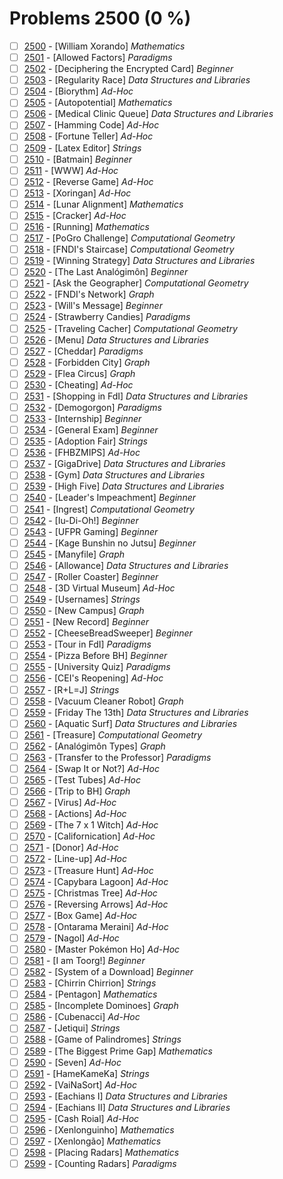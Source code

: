 # Problems 2500 (0 %)


- [ ] [2500](https://www.beecrowd.com.br/judge/pt/problems/view/2500) - [William Xorando] *Mathematics*
- [ ] [2501](https://www.beecrowd.com.br/judge/pt/problems/view/2501) - [Allowed Factors] *Paradigms*
- [ ] [2502](https://www.beecrowd.com.br/judge/pt/problems/view/2502) - [Deciphering the Encrypted Card] *Beginner*
- [ ] [2503](https://www.beecrowd.com.br/judge/pt/problems/view/2503) - [Regularity Race] *Data Structures and Libraries*
- [ ] [2504](https://www.beecrowd.com.br/judge/pt/problems/view/2504) - [Biorythm] *Ad-Hoc*
- [ ] [2505](https://www.beecrowd.com.br/judge/pt/problems/view/2505) - [Autopotential] *Mathematics*
- [ ] [2506](https://www.beecrowd.com.br/judge/pt/problems/view/2506) - [Medical Clinic Queue] *Data Structures and Libraries*
- [ ] [2507](https://www.beecrowd.com.br/judge/pt/problems/view/2507) - [Hamming Code] *Ad-Hoc*
- [ ] [2508](https://www.beecrowd.com.br/judge/pt/problems/view/2508) - [Fortune Teller] *Ad-Hoc*
- [ ] [2509](https://www.beecrowd.com.br/judge/pt/problems/view/2509) - [Latex Editor] *Strings*
- [ ] [2510](https://www.beecrowd.com.br/judge/pt/problems/view/2510) - [Batmain] *Beginner*
- [ ] [2511](https://www.beecrowd.com.br/judge/pt/problems/view/2511) - [WWW] *Ad-Hoc*
- [ ] [2512](https://www.beecrowd.com.br/judge/pt/problems/view/2512) - [Reverse Game] *Ad-Hoc*
- [ ] [2513](https://www.beecrowd.com.br/judge/pt/problems/view/2513) - [Xoringan] *Ad-Hoc*
- [ ] [2514](https://www.beecrowd.com.br/judge/pt/problems/view/2514) - [Lunar Alignment] *Mathematics*
- [ ] [2515](https://www.beecrowd.com.br/judge/pt/problems/view/2515) - [Cracker] *Ad-Hoc*
- [ ] [2516](https://www.beecrowd.com.br/judge/pt/problems/view/2516) - [Running] *Mathematics*
- [ ] [2517](https://www.beecrowd.com.br/judge/pt/problems/view/2517) - [PoGro Challenge] *Computational Geometry*
- [ ] [2518](https://www.beecrowd.com.br/judge/pt/problems/view/2518) - [FNDI's Staircase] *Computational Geometry*
- [ ] [2519](https://www.beecrowd.com.br/judge/pt/problems/view/2519) - [Winning Strategy] *Data Structures and Libraries*
- [ ] [2520](https://www.beecrowd.com.br/judge/pt/problems/view/2520) - [The Last Analógimôn] *Beginner*
- [ ] [2521](https://www.beecrowd.com.br/judge/pt/problems/view/2521) - [Ask the Geographer] *Computational Geometry*
- [ ] [2522](https://www.beecrowd.com.br/judge/pt/problems/view/2522) - [FNDI's Network] *Graph*
- [ ] [2523](https://www.beecrowd.com.br/judge/pt/problems/view/2523) - [Will's Message] *Beginner*
- [ ] [2524](https://www.beecrowd.com.br/judge/pt/problems/view/2524) - [Strawberry Candies] *Paradigms*
- [ ] [2525](https://www.beecrowd.com.br/judge/pt/problems/view/2525) - [Traveling Cacher] *Computational Geometry*
- [ ] [2526](https://www.beecrowd.com.br/judge/pt/problems/view/2526) - [Menu] *Data Structures and Libraries*
- [ ] [2527](https://www.beecrowd.com.br/judge/pt/problems/view/2527) - [Cheddar] *Paradigms*
- [ ] [2528](https://www.beecrowd.com.br/judge/pt/problems/view/2528) - [Forbidden City] *Graph*
- [ ] [2529](https://www.beecrowd.com.br/judge/pt/problems/view/2529) - [Flea Circus] *Graph*
- [ ] [2530](https://www.beecrowd.com.br/judge/pt/problems/view/2530) - [Cheating] *Ad-Hoc*
- [ ] [2531](https://www.beecrowd.com.br/judge/pt/problems/view/2531) - [Shopping in FdI] *Data Structures and Libraries*
- [ ] [2532](https://www.beecrowd.com.br/judge/pt/problems/view/2532) - [Demogorgon] *Paradigms*
- [ ] [2533](https://www.beecrowd.com.br/judge/pt/problems/view/2533) - [Internship] *Beginner*
- [ ] [2534](https://www.beecrowd.com.br/judge/pt/problems/view/2534) - [General Exam] *Beginner*
- [ ] [2535](https://www.beecrowd.com.br/judge/pt/problems/view/2535) - [Adoption Fair] *Strings*
- [ ] [2536](https://www.beecrowd.com.br/judge/pt/problems/view/2536) - [FHBZMIPS] *Ad-Hoc*
- [ ] [2537](https://www.beecrowd.com.br/judge/pt/problems/view/2537) - [GigaDrive] *Data Structures and Libraries*
- [ ] [2538](https://www.beecrowd.com.br/judge/pt/problems/view/2538) - [Gym] *Data Structures and Libraries*
- [ ] [2539](https://www.beecrowd.com.br/judge/pt/problems/view/2539) - [High Five] *Data Structures and Libraries*
- [ ] [2540](https://www.beecrowd.com.br/judge/pt/problems/view/2540) - [Leader's Impeachment] *Beginner*
- [ ] [2541](https://www.beecrowd.com.br/judge/pt/problems/view/2541) - [Ingrest] *Computational Geometry*
- [ ] [2542](https://www.beecrowd.com.br/judge/pt/problems/view/2542) - [Iu-Di-Oh!] *Beginner*
- [ ] [2543](https://www.beecrowd.com.br/judge/pt/problems/view/2543) - [UFPR Gaming] *Beginner*
- [ ] [2544](https://www.beecrowd.com.br/judge/pt/problems/view/2544) - [Kage Bunshin no Jutsu] *Beginner*
- [ ] [2545](https://www.beecrowd.com.br/judge/pt/problems/view/2545) - [Manyfile] *Graph*
- [ ] [2546](https://www.beecrowd.com.br/judge/pt/problems/view/2546) - [Allowance] *Data Structures and Libraries*
- [ ] [2547](https://www.beecrowd.com.br/judge/pt/problems/view/2547) - [Roller Coaster] *Beginner*
- [ ] [2548](https://www.beecrowd.com.br/judge/pt/problems/view/2548) - [3D Virtual Museum] *Ad-Hoc*
- [ ] [2549](https://www.beecrowd.com.br/judge/pt/problems/view/2549) - [Usernames] *Strings*
- [ ] [2550](https://www.beecrowd.com.br/judge/pt/problems/view/2550) - [New Campus] *Graph*
- [ ] [2551](https://www.beecrowd.com.br/judge/pt/problems/view/2551) - [New Record] *Beginner*
- [ ] [2552](https://www.beecrowd.com.br/judge/pt/problems/view/2552) - [CheeseBreadSweeper] *Beginner*
- [ ] [2553](https://www.beecrowd.com.br/judge/pt/problems/view/2553) - [Tour in FdI] *Paradigms*
- [ ] [2554](https://www.beecrowd.com.br/judge/pt/problems/view/2554) - [Pizza Before BH] *Beginner*
- [ ] [2555](https://www.beecrowd.com.br/judge/pt/problems/view/2555) - [University Quiz] *Paradigms*
- [ ] [2556](https://www.beecrowd.com.br/judge/pt/problems/view/2556) - [CEI's Reopening] *Ad-Hoc*
- [ ] [2557](https://www.beecrowd.com.br/judge/pt/problems/view/2557) - [R+L=J] *Strings*
- [ ] [2558](https://www.beecrowd.com.br/judge/pt/problems/view/2558) - [Vacuum Cleaner Robot] *Graph*
- [ ] [2559](https://www.beecrowd.com.br/judge/pt/problems/view/2559) - [Friday The 13th] *Data Structures and Libraries*
- [ ] [2560](https://www.beecrowd.com.br/judge/pt/problems/view/2560) - [Aquatic Surf] *Data Structures and Libraries*
- [ ] [2561](https://www.beecrowd.com.br/judge/pt/problems/view/2561) - [Treasure] *Computational Geometry*
- [ ] [2562](https://www.beecrowd.com.br/judge/pt/problems/view/2562) - [Analógimôn Types] *Graph*
- [ ] [2563](https://www.beecrowd.com.br/judge/pt/problems/view/2563) - [Transfer to the Professor] *Paradigms*
- [ ] [2564](https://www.beecrowd.com.br/judge/pt/problems/view/2564) - [Swap It or Not?] *Ad-Hoc*
- [ ] [2565](https://www.beecrowd.com.br/judge/pt/problems/view/2565) - [Test Tubes] *Ad-Hoc*
- [ ] [2566](https://www.beecrowd.com.br/judge/pt/problems/view/2566) - [Trip to BH] *Graph*
- [ ] [2567](https://www.beecrowd.com.br/judge/pt/problems/view/2567) - [Virus] *Ad-Hoc*
- [ ] [2568](https://www.beecrowd.com.br/judge/pt/problems/view/2568) - [Actions] *Ad-Hoc*
- [ ] [2569](https://www.beecrowd.com.br/judge/pt/problems/view/2569) - [The 7 x 1 Witch] *Ad-Hoc*
- [ ] [2570](https://www.beecrowd.com.br/judge/pt/problems/view/2570) - [Californication] *Ad-Hoc*
- [ ] [2571](https://www.beecrowd.com.br/judge/pt/problems/view/2571) - [Donor] *Ad-Hoc*
- [ ] [2572](https://www.beecrowd.com.br/judge/pt/problems/view/2572) - [Line-up] *Ad-Hoc*
- [ ] [2573](https://www.beecrowd.com.br/judge/pt/problems/view/2573) - [Treasure Hunt] *Ad-Hoc*
- [ ] [2574](https://www.beecrowd.com.br/judge/pt/problems/view/2574) - [Capybara Lagoon] *Ad-Hoc*
- [ ] [2575](https://www.beecrowd.com.br/judge/pt/problems/view/2575) - [Christmas Tree] *Ad-Hoc*
- [ ] [2576](https://www.beecrowd.com.br/judge/pt/problems/view/2576) - [Reversing Arrows] *Ad-Hoc*
- [ ] [2577](https://www.beecrowd.com.br/judge/pt/problems/view/2577) - [Box Game] *Ad-Hoc*
- [ ] [2578](https://www.beecrowd.com.br/judge/pt/problems/view/2578) - [Ontarama Meraini] *Ad-Hoc*
- [ ] [2579](https://www.beecrowd.com.br/judge/pt/problems/view/2579) - [Nagol] *Ad-Hoc*
- [ ] [2580](https://www.beecrowd.com.br/judge/pt/problems/view/2580) - [Master Pokémon Ho] *Ad-Hoc*
- [ ] [2581](https://www.beecrowd.com.br/judge/pt/problems/view/2581) - [I am Toorg!] *Beginner*
- [ ] [2582](https://www.beecrowd.com.br/judge/pt/problems/view/2582) - [System of a Download] *Beginner*
- [ ] [2583](https://www.beecrowd.com.br/judge/pt/problems/view/2583) - [Chirrin Chirrion] *Strings*
- [ ] [2584](https://www.beecrowd.com.br/judge/pt/problems/view/2584) - [Pentagon] *Mathematics*
- [ ] [2585](https://www.beecrowd.com.br/judge/pt/problems/view/2585) - [Incomplete Dominoes] *Graph*
- [ ] [2586](https://www.beecrowd.com.br/judge/pt/problems/view/2586) - [Cubenacci] *Ad-Hoc*
- [ ] [2587](https://www.beecrowd.com.br/judge/pt/problems/view/2587) - [Jetiqui] *Strings*
- [ ] [2588](https://www.beecrowd.com.br/judge/pt/problems/view/2588) - [Game of Palindromes] *Strings*
- [ ] [2589](https://www.beecrowd.com.br/judge/pt/problems/view/2589) - [The Biggest Prime Gap] *Mathematics*
- [ ] [2590](https://www.beecrowd.com.br/judge/pt/problems/view/2590) - [Seven] *Ad-Hoc*
- [ ] [2591](https://www.beecrowd.com.br/judge/pt/problems/view/2591) - [HameKameKa] *Strings*
- [ ] [2592](https://www.beecrowd.com.br/judge/pt/problems/view/2592) - [VaiNaSort] *Ad-Hoc*
- [ ] [2593](https://www.beecrowd.com.br/judge/pt/problems/view/2593) - [Eachians I] *Data Structures and Libraries*
- [ ] [2594](https://www.beecrowd.com.br/judge/pt/problems/view/2594) - [Eachians II] *Data Structures and Libraries*
- [ ] [2595](https://www.beecrowd.com.br/judge/pt/problems/view/2595) - [Cash Roial] *Ad-Hoc*
- [ ] [2596](https://www.beecrowd.com.br/judge/pt/problems/view/2596) - [Xenlonguinho] *Mathematics*
- [ ] [2597](https://www.beecrowd.com.br/judge/pt/problems/view/2597) - [Xenlongão] *Mathematics*
- [ ] [2598](https://www.beecrowd.com.br/judge/pt/problems/view/2598) - [Placing Radars] *Mathematics*
- [ ] [2599](https://www.beecrowd.com.br/judge/pt/problems/view/2599) - [Counting Radars] *Paradigms*